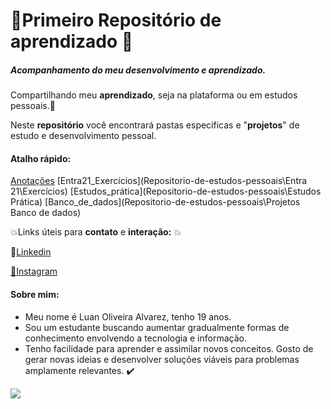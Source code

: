 # :star2:Primeiro Repositório de aprendizado :star2:
##### **Acompanhamento do meu desenvolvimento e aprendizado.** 

Compartilhando meu **aprendizado**, seja na plataforma ou em estudos pessoais.:purple_heart:

Neste **repositório** você encontrará pastas especificas e "**projetos**" de estudo e desenvolvimento pessoal.



#### Atalho rápido:

[Anotações](\Repositorio-de-estudos-pessoais\Anotações)    [Entra21_Exercícios](Repositorio-de-estudos-pessoais\Entra 21\Exercícios)   [Estudos_prática](Repositorio-de-estudos-pessoais\Estudos Prática)   [Banco_de_dados](Repositorio-de-estudos-pessoais\Projetos Banco de dados)

:boom:Links úteis para **contato** e **interação:** :boom:

:link:[Linkedin](https://www.linkedin.com/in/luan-alvarez-1499a7224/)

[:link:Instagram](https://www.instagram.com/alvrz_luann/)



####  Sobre mim:

- Meu nome é Luan Oliveira Alvarez, tenho 19 anos. 
- Sou um estudante buscando aumentar gradualmente formas de conhecimento envolvendo a tecnologia e informação. 
- Tenho facilidade para aprender e assimilar novos conceitos. Gosto de gerar novas ideias e desenvolver soluções viáveis para problemas amplamente relevantes. :heavy_check_mark:

![](https://media-exp1.licdn.com/dms/image/C4D16AQFqcTsR7325FQ/profile-displaybackgroundimage-shrink_350_1400/0/1652510028259?e=1658361600&v=beta&t=RF67uTpPL5ii_QLbGWrj9-WOx7-FdhtHCwEYqcyW15s)
